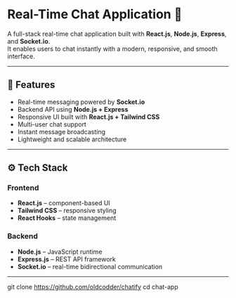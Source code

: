 # Real-Time Chat Application 💬

A full-stack real-time chat application built with **React.js**, **Node.js**, **Express**, and **Socket.io**.  
It enables users to chat instantly with a modern, responsive, and smooth interface.  

---

## 🚀 Features

- Real-time messaging powered by **Socket.io**  
- Backend API using **Node.js + Express**  
- Responsive UI built with **React.js + Tailwind CSS**  
- Multi-user chat support  
- Instant message broadcasting  
- Lightweight and scalable architecture  

---

## ⚙️ Tech Stack

### Frontend
- **React.js** – component-based UI  
- **Tailwind CSS** – responsive styling  
- **React Hooks** – state management  

### Backend
- **Node.js** – JavaScript runtime  
- **Express.js** – REST API framework  
- **Socket.io** – real-time bidirectional communication  

---
git clone https://github.com/oldcodder/chatify
cd chat-app
